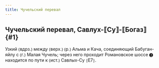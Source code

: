 ```yaml
---
title: Чучельский перевал
---
```

## Чучельский перевал, Савлух-⟦Су⟧-⟦Богаз⟧ {#1}

Узкий ⦅вдрз.⦆ между ⦅верх.⦆ ⦅р.⦆ Альма и Кача, соединяющий Бабуган-яйлу с ⦅г.⦆ Малая Чучель; через него проходит Романовское шоссе ❷ находится по пути к ⦅ист.⦆ Савлых-Су ⦃Е7⦄.
